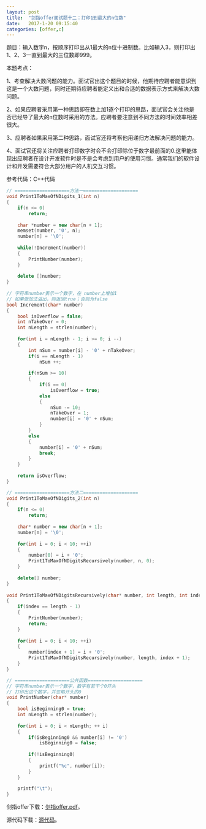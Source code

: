 ```yaml
---
layout:	post
title:	"剑指offer面试题十二：打印1到最大的n位数"
date:	2017-1-20 09:15:40
categories:	[offer,c]
---
```


题目：输入数字n，按顺序打印出从1最大的n位十进制数。比如输入3，则打印出1、2、3一直到最大的三位数即999。



本题考点：

1、考查解决大数问题的能力。面试官出这个题目的时候，他期待应聘者能意识到这是一个大数问题，同时还期待应聘者能定义出和合适的数据表示方式来解决大数问题。

2、如果应聘者采用第一种思路即在数上加1逐个打印的思路，面试官会关注他是否已经导了最大的n位数时采用的方法。应聘者要注意到不同方法的时间效率相差很大。

3、应聘者如果采用第二种思路，面试官还将考察他用递归方法解决问题的能力。

4、面试官还将关注应聘者打印数字时会不会打印除位于数字最前面的0.这里能体现出应聘者在设计开发软件时是不是会考虑到用户的使用习惯。通常我们的软件设计和开发需要符合大部分用户的人机交互习惯。

参考代码：C++代码

```c++
// ====================方法一====================
void Print1ToMaxOfNDigits_1(int n)
{
    if(n <= 0)
        return;
 
    char *number = new char[n + 1];
    memset(number, '0', n);
    number[n] = '\0';
 
    while(!Increment(number))
    {
        PrintNumber(number);
    }
 
    delete []number;
}
 
// 字符串number表示一个数字，在 number上增加1
// 如果做加法溢出，则返回true；否则为false
bool Increment(char* number)
{
    bool isOverflow = false;
    int nTakeOver = 0;
    int nLength = strlen(number);
 
    for(int i = nLength - 1; i >= 0; i --)
    {
        int nSum = number[i] - '0' + nTakeOver;
        if(i == nLength - 1)
            nSum ++;
 
        if(nSum >= 10)
        {
            if(i == 0)
                isOverflow = true;
            else
            {
                nSum -= 10;
                nTakeOver = 1;
                number[i] = '0' + nSum;
            }
        }
        else
        {
            number[i] = '0' + nSum;
            break;
        }
    }
 
    return isOverflow;
}

// ====================方法二====================
void Print1ToMaxOfNDigits_2(int n)
{
    if(n <= 0)
        return;
 
    char* number = new char[n + 1];
    number[n] = '\0';
 
    for(int i = 0; i < 10; ++i)
    {
        number[0] = i + '0';
        Print1ToMaxOfNDigitsRecursively(number, n, 0);
    }
 
    delete[] number;
}
 
void Print1ToMaxOfNDigitsRecursively(char* number, int length, int index)
{
    if(index == length - 1)
    {
        PrintNumber(number);
        return;
    }
 
    for(int i = 0; i < 10; ++i)
    {
        number[index + 1] = i + '0';
        Print1ToMaxOfNDigitsRecursively(number, length, index + 1);
    }
}

// ====================公共函数====================
// 字符串number表示一个数字，数字有若干个0开头
// 打印出这个数字，并忽略开头的0
void PrintNumber(char* number)
{
    bool isBeginning0 = true;
    int nLength = strlen(number);
 
    for(int i = 0; i < nLength; ++ i)
    {
        if(isBeginning0 && number[i] != '0')
            isBeginning0 = false;
 
        if(!isBeginning0)
        {
            printf("%c", number[i]);
        }
    }
 
    printf("\t");
}
```

剑指offer下载：[剑指offer.pdf](https://raw.githubusercontent.com/cofire/cofire.github.io/master/source/剑指offer.pdf "剑指offer.pdf")。

源代码下载：[源代码](https://raw.githubusercontent.com/cofire/cofire.github.io/master/source/剑指offer源代码.zip "剑指offer源代码")。